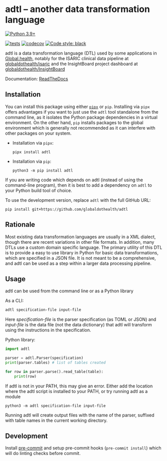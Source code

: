 # adtl – another data transformation language

[![Python 3.9+](https://img.shields.io/badge/python-3.9+-blue.svg)](https://www.python.org/downloads/)

[![tests](https://github.com/globaldothealth/adtl/actions/workflows/tests.yml/badge.svg)](https://github.com/globaldothealth/adtl/actions/workflows/tests.yml)
[![codecov](https://codecov.io/gh/globaldothealth/adtl/branch/main/graph/badge.svg?token=QTD7HRR3TO)](https://codecov.io/gh/globaldothealth/adtl)
[![Code style: black](https://img.shields.io/badge/code%20style-black-000000.svg)](https://github.com/psf/black)


adtl is a data transformation language (DTL) used by some applications in
[Global.health](https://global.health), notably for the ISARIC clinical data pipeline at
[globaldothealth/isaric](https://github.com/globaldothealth/isaric) and the InsightBoard
project dashboard at [globaldothealth/InsightBoard](https://github.com/globaldothealth/InsightBoard)

Documentation: [ReadTheDocs](https://adtl.readthedocs.io/en/latest/index.html)

## Installation

You can install this package using either [`pipx`](https://pypa.github.io/pipx/)
or `pip`. Installing via `pipx` offers advantages if you want to just use the
`adtl` tool standalone from the command line, as it isolates the Python
package dependencies in a virtual environment. On the other hand, `pip` installs
packages to the global environment which is generally not recommended as it
can interfere with other packages on your system.

* Installation via `pipx`:

  ```shell
  pipx install adtl
  ```

* Installation via `pip`:

  ```shell
  python3 -m pip install adtl
  ```

If you are writing code which depends on adtl (instead of using the
command-line program), then it is best to add a dependency on `adtl` to your
Python build tool of choice.

To use the development version, replace `adtl` with the full GitHub URL:

```shell
pip install git+https://github.com/globaldothealth/adtl
```

## Rationale

Most existing data transformation languages are usually in a XML dialect, though
there are recent variations in other file formats. In addition, many DTLs use a
custom domain specific language. The primary utility of this DTL is to provide a
easy to use library in Python for basic data transformations, which are
specified in a JSON file. It is not meant to be a comprehensive, and adtl can
be used as a step within a larger data processing pipeline.

## Usage

adtl can be used from the command line or as a Python library

As a CLI:
```bash
adtl specification-file input-file
```

Here *specification-file* is the parser specification (as TOML or JSON)
and *input-file* is the data file (not the data dictionary) that adtl
will transform using the instructions in the specification.

Python library:
```python
import adtl

parser = adtl.Parser(specification)
print(parser.tables) # list of tables created

for row in parser.parse().read_table(table):
    print(row)
```

If adtl is not in your PATH, this may give an error. Either add the location
where the adtl script is installed to your PATH, or try running adtl as a module

```shell
python3 -m adtl specification-file input-file
```

Running adtl will create output files with the name of the parser, suffixed with
table names in the current working directory.

## Development

Install [pre-commit](https://pre-commit.com) and setup pre-commit hooks
(`pre-commit install`) which will do linting checks before commit.
